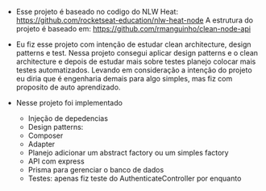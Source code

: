 - Esse projeto é baseado no codigo do NLW Heat: https://github.com/rocketseat-education/nlw-heat-node
A estrutura do projeto é baseado em: https://github.com/rmanguinho/clean-node-api

- Eu fiz esse projeto com intenção de estudar clean architecture, design patterns e test. Nessa projeto consegui aplicar design patterns e o clean architecture e depois de estudar mais sobre testes planejo colocar mais testes automatizados. Levando em consideração a intenção do projeto eu diria que é engenharia demais para algo simples, mas fiz com proposito de auto aprendizado.

- Nesse projeto foi implementado
  - Injeção de depedencias
  - Design patterns:
   - Composer
   - Adapter
   - Planejo adicionar um abstract factory ou um simples factory
  - API com express
  - Prisma para gerenciar o banco de dados
  - Testes: apenas fiz teste do AuthenticateController por enquanto

